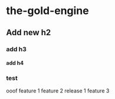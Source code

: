# the-gold-engine
## Add new h2
### add h3
#### add h4
### test
ooof
feature 1
feature 2
release 1
feature 3
